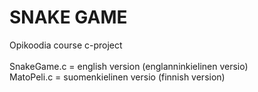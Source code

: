 # SNAKE GAME
Opikoodia course c-project<br><br>
SnakeGame.c = english version (englanninkielinen versio)<br>
MatoPeli.c = suomenkielinen versio (finnish version)<br>
